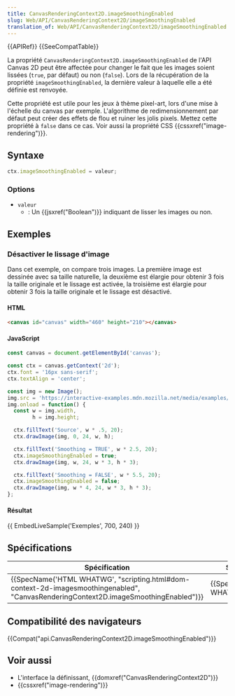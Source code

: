 ```yaml
---
title: CanvasRenderingContext2D.imageSmoothingEnabled
slug: Web/API/CanvasRenderingContext2D/imageSmoothingEnabled
translation_of: Web/API/CanvasRenderingContext2D/imageSmoothingEnabled
---
```

{{APIRef}} {{SeeCompatTable}}

La propriété `CanvasRenderingContext2D.imageSmoothingEnabled` de l'API Canvas 2D peut être affectée pour changer le fait que les images soient lissées (`true`, par défaut) ou non (`false`). Lors de la récupération de la propriété `imageSmoothingEnabled`, la dernière valeur à laquelle elle a été définie est renvoyée.

Cette propriété est utile pour les jeux à thème pixel-art, lors d'une mise à l'échelle du canvas par exemple. L'algorithme de redimensionnement par défaut peut créer des effets de flou et ruiner les jolis pixels. Mettez cette propriété à `false` dans ce cas. Voir aussi la propriété CSS {{cssxref("image-rendering")}}.

## Syntaxe

```js
ctx.imageSmoothingEnabled = valeur;
```

### Options

- `valeur`
  - : Un {{jsxref("Boolean")}} indiquant de lisser les images ou non.

## Exemples

### Désactiver le lissage d'image

Dans cet exemple, on compare trois images. La première image est dessinée avec sa taille naturelle, la deuxième est élargie pour obtenir 3 fois la taille originale et le lissage est activée, la troisième est élargie pour obtenir 3 fois la taille originale et le lissage est désactivé.

#### HTML

```html
<canvas id="canvas" width="460" height="210"></canvas>
```

#### JavaScript

```js
const canvas = document.getElementById('canvas');

const ctx = canvas.getContext('2d');
ctx.font = '16px sans-serif';
ctx.textAlign = 'center';

const img = new Image();
img.src = 'https://interactive-examples.mdn.mozilla.net/media/examples/star.png';
img.onload = function() {
  const w = img.width,
        h = img.height;

  ctx.fillText('Source', w * .5, 20);
  ctx.drawImage(img, 0, 24, w, h);

  ctx.fillText('Smoothing = TRUE', w * 2.5, 20);
  ctx.imageSmoothingEnabled = true;
  ctx.drawImage(img, w, 24, w * 3, h * 3);

  ctx.fillText('Smoothing = FALSE', w * 5.5, 20);
  ctx.imageSmoothingEnabled = false;
  ctx.drawImage(img, w * 4, 24, w * 3, h * 3);
};
```

#### Résultat

{{ EmbedLiveSample('Exemples', 700, 240) }}

## Spécifications

| Spécification                                                                                                                                                                    | Statut                           | Commentaire |
| -------------------------------------------------------------------------------------------------------------------------------------------------------------------------------- | -------------------------------- | ----------- |
| {{SpecName('HTML WHATWG', "scripting.html#dom-context-2d-imagesmoothingenabled", "CanvasRenderingContext2D.imageSmoothingEnabled")}} | {{Spec2('HTML WHATWG')}} |             |

## Compatibilité des navigateurs

{{Compat("api.CanvasRenderingContext2D.imageSmoothingEnabled")}}

## Voir aussi

- L'interface la définissant, {{domxref("CanvasRenderingContext2D")}}
- {{cssxref("image-rendering")}}
